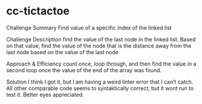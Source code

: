 # cc-tictactoe

Challenge Summary
Find value of a specific index of the linked list

Challenge Description
find the value of the last node in the linked list. Based on that value, find the value of the node that is the distance away from the last node based on the value of the last node

Approach & Efficiency
count once, loop through, and then find the value in a second loop once the value of the end of the array was found.

Solution
I think I got it, but I am having a weird linter error that I can't catch. All other comparable code seems to syntaktically correct, but it wont run to test it. Better eyes appreciated.
